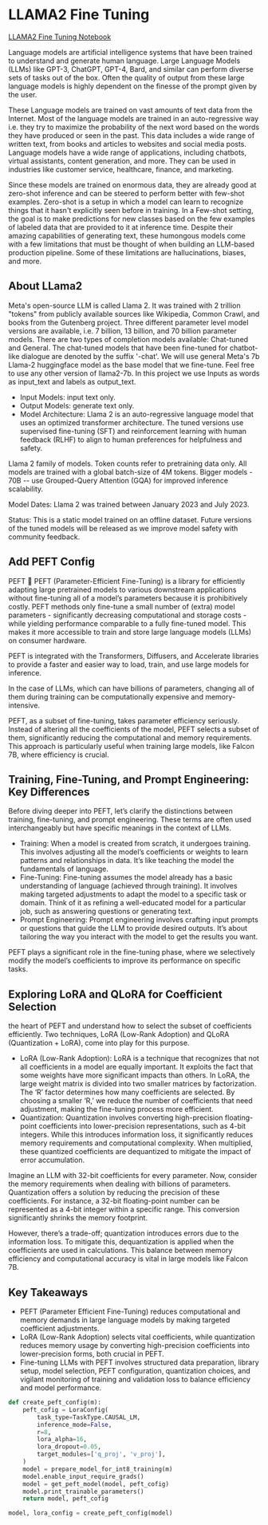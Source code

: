 # LLAMA2 Fine Tuning

[LLAMA2 Fine Tuning Notebook](https://github.com/jyotiyadav94/Fine-tuning-NER-LLM/blob/main/NER_fine_tuning_llama_2_(1).ipynb)

Language models are artificial intelligence systems that have been trained to understand and generate human language. Large Language Models (LLMs) like GPT-3, ChatGPT, GPT-4, Bard, and similar can perform diverse sets of tasks out of the box. Often the quality of output from these large language models is highly dependent on the finesse of the prompt given by the user.

These Language models are trained on vast amounts of text data from the Internet. Most of the language models are trained in an auto-regressive way i.e. they try to maximize the probability of the next word based on the words they have produced or seen in the past. This data includes a wide range of written text, from books and articles to websites and social media posts. Language models have a wide range of applications, including chatbots, virtual assistants, content generation, and more. They can be used in industries like customer service, healthcare, finance, and marketing.

Since these models are trained on enormous data, they are already good at zero-shot inference and can be steered to perform better with few-shot examples. Zero-shot is a setup in which a model can learn to recognize things that it hasn't explicitly seen before in training. In a Few-shot setting, the goal is to make predictions for new classes based on the few examples of labeled data that are provided to it at inference time. Despite their amazing capabilities of generating text, these humongous models come with a few limitations that must be thought of when building an LLM-based production pipeline. Some of these limitations are hallucinations, biases, and more.

## About LLama2

Meta's open-source LLM is called Llama 2. It was trained with 2 trillion "tokens" from publicly available sources like Wikipedia, Common Crawl, and books from the Gutenberg project. Three different parameter level model versions are available, i.e. 7 billion, 13 billion, and 70 billion parameter models. There are two types of completion models available: Chat-tuned and General. The chat-tuned models that have been fine-tuned for chatbot-like dialogue are denoted by the suffix '-chat'. We will use general Meta's 7b Llama-2 huggingface model as the base model that we fine-tune. Feel free to use any other version of llama2-7b. In this project we use Inputs as words as input_text and labels as output_text.

- Input Models: input text only.
- Output Models: generate text only.
- Model Architecture: Llama 2 is an auto-regressive language model that uses an optimized transformer architecture. The tuned versions use supervised fine-tuning (SFT) and reinforcement learning with human feedback (RLHF) to align to human preferences for helpfulness and safety.

Llama 2 family of models. Token counts refer to pretraining data only. All models are trained with a global batch-size of 4M tokens. Bigger models - 70B -- use Grouped-Query Attention (GQA) for improved inference scalability.

Model Dates: Llama 2 was trained between January 2023 and July 2023.

Status: This is a static model trained on an offline dataset. Future versions of the tuned models will be released as we improve model safety with community feedback.

## Add PEFT Config

PEFT 🤗 PEFT (Parameter-Efficient Fine-Tuning) is a library for efficiently adapting large pretrained models to various downstream applications without fine-tuning all of a model’s parameters because it is prohibitively costly. PEFT methods only fine-tune a small number of (extra) model parameters - significantly decreasing computational and storage costs - while yielding performance comparable to a fully fine-tuned model. This makes it more accessible to train and store large language models (LLMs) on consumer hardware.

PEFT is integrated with the Transformers, Diffusers, and Accelerate libraries to provide a faster and easier way to load, train, and use large models for inference.

In the case of LLMs, which can have billions of parameters, changing all of them during training can be computationally expensive and memory-intensive.

PEFT, as a subset of fine-tuning, takes parameter efficiency seriously. Instead of altering all the coefficients of the model, PEFT selects a subset of them, significantly reducing the computational and memory requirements. This approach is particularly useful when training large models, like Falcon 7B, where efficiency is crucial.

## Training, Fine-Tuning, and Prompt Engineering: Key Differences

Before diving deeper into PEFT, let’s clarify the distinctions between training, fine-tuning, and prompt engineering. These terms are often used interchangeably but have specific meanings in the context of LLMs.

- Training: When a model is created from scratch, it undergoes training. This involves adjusting all the model’s coefficients or weights to learn patterns and relationships in data. It’s like teaching the model the fundamentals of language.
- Fine-Tuning: Fine-tuning assumes the model already has a basic understanding of language (achieved through training). It involves making targeted adjustments to adapt the model to a specific task or domain. Think of it as refining a well-educated model for a particular job, such as answering questions or generating text.
- Prompt Engineering: Prompt engineering involves crafting input prompts or questions that guide the LLM to provide desired outputs. It’s about tailoring the way you interact with the model to get the results you want.

PEFT plays a significant role in the fine-tuning phase, where we selectively modify the model’s coefficients to improve its performance on specific tasks.

## Exploring LoRA and QLoRA for Coefficient Selection

the heart of PEFT and understand how to select the subset of coefficients efficiently. Two techniques, LoRA (Low-Rank Adoption) and QLoRA (Quantization + LoRA), come into play for this purpose.

- LoRA (Low-Rank Adoption): LoRA is a technique that recognizes that not all coefficients in a model are equally important. It exploits the fact that some weights have more significant impacts than others. In LoRA, the large weight matrix is divided into two smaller matrices by factorization. The ‘R’ factor determines how many coefficients are selected. By choosing a smaller ‘R,’ we reduce the number of coefficients that need adjustment, making the fine-tuning process more efficient.
- Quantization: Quantization involves converting high-precision floating-point coefficients into lower-precision representations, such as 4-bit integers. While this introduces information loss, it significantly reduces memory requirements and computational complexity. When multiplied, these quantized coefficients are dequantized to mitigate the impact of error accumulation.

Imagine an LLM with 32-bit coefficients for every parameter. Now, consider the memory requirements when dealing with billions of parameters. Quantization offers a solution by reducing the precision of these coefficients. For instance, a 32-bit floating-point number can be represented as a 4-bit integer within a specific range. This conversion significantly shrinks the memory footprint.

However, there’s a trade-off; quantization introduces errors due to the information loss. To mitigate this, dequantization is applied when the coefficients are used in calculations. This balance between memory efficiency and computational accuracy is vital in large models like Falcon 7B.

## Key Takeaways

- PEFT (Parameter Efficient Fine-Tuning) reduces computational and memory demands in large language models by making targeted coefficient adjustments.
- LoRA (Low-Rank Adoption) selects vital coefficients, while quantization reduces memory usage by converting high-precision coefficients into lower-precision forms, both crucial in PEFT.
- Fine-tuning LLMs with PEFT involves structured data preparation, library setup, model selection, PEFT configuration, quantization choices, and vigilant monitoring of training and validation loss to balance efficiency and model performance.

```python
def create_peft_config(m):
    peft_cofig = LoraConfig(
        task_type=TaskType.CAUSAL_LM,
        inference_mode=False,
        r=8,
        lora_alpha=16,
        lora_dropout=0.05,
        target_modules=['q_proj', 'v_proj'],
    )
    model = prepare_model_for_int8_training(m)
    model.enable_input_require_grads()
    model = get_peft_model(model, peft_cofig)
    model.print_trainable_parameters()
    return model, peft_cofig

model, lora_config = create_peft_config(model)
```
